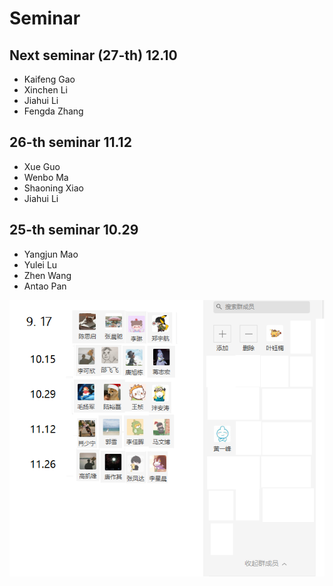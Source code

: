 # Seminar

## Next seminar (27-th)  12.10

- Kaifeng Gao
- Xinchen Li
- Jiahui Li
- Fengda Zhang

##  26-th seminar  11.12

- Xue Guo
- Wenbo Ma
- Shaoning Xiao
- Jiahui Li


## 25-th seminar 10.29
- Yangjun Mao
- Yulei Lu
- Zhen Wang
- Antao Pan



![pic](pic/论文交流会20210914.png)
